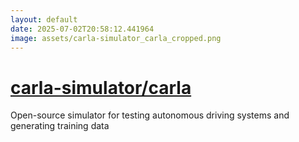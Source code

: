 ```yaml
---
layout: default
date: 2025-07-02T20:58:12.441964
image: assets/carla-simulator_carla_cropped.png
---
```


# [carla-simulator/carla](https://github.com/carla-simulator/carla)

Open-source simulator for testing autonomous driving systems and generating training data
